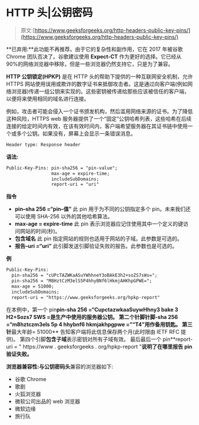 # HTTP 头|公钥密码

> 原文:[https://www.geeksforgeeks.org/http-headers-public-key-pins/](https://www.geeksforgeeks.org/http-headers-public-key-pins/)

**已弃用:**此功能不再推荐。由于它的复杂性和副作用，它在 2017 年被谷歌 Chrome 团队否决了。谷歌建议使用 **Expect-CT** 作为更好的选择。它已经从 90%的网络浏览器中移除，但是一些浏览器仍然支持它，只是为了兼容。

**HTTP 公钥锁定(HPKP)** 是在 HTTP 头的帮助下提供的一种互联网安全机制，允许 HTTPS 网站使用误用或欺诈的数字证书来抵御攻击者。这是通过向客户端(例如网络浏览器)传递一组公钥来实现的。这些密钥被传递给那些应该被信任的客户端，以便将来使用相同的域名进行连接。

例如，攻击者可能会侵入一个证书颁发机构，然后滥用网络来源的证书。为了降低这种风险，HTTPS web 服务器提供了一个“固定”公钥哈希列表，这些哈希在后续连接的给定时间内有效，在该有效时间内，客户端希望服务器在其证书链中使用一个或多个公钥。如果没有，屏幕上会显示一条错误消息。

```html
Header type: Response header
```

**语法:**

```html
Public-Key-Pins: pin-sha256 = "pin-value"; 
                 max-age = expire-time; 
                 includeSubDomains; 
                 report-uri = "uri"

```

**指令**

*   **pin–sha 256 =“pin–值”**
    此 pin 用于为不同的公钥指定多个 pin。未来我们还可以使用 SHA-256 以外的其他哈希算法。
*   **max-age = expire-time**
    此 pin 表示浏览器应记住使用其中一个定义的键访问网站的时间(秒)。
*   **包含域名**
    此 pin 指定网站的规则也适用于网站的子域。此参数是可选的。
*   **报告–uri =“uri”**
    此引脚发送引脚验证失败的报告。此参数也是可选的。

**例**

```html
Public-Key-Pins: 
  pin-sha256 = "cUPcTAZWKaASuYWhhneY3oBAkE3h2+soZS7sWs="; 
  pin-sha256 = "M8HztCzM3elS5P4hhyBNf6lHkmjAHKhpGPWE="; 
  max-age = 51000; 
  includeSubDomains; 
  report-uri = "https://www.geeksforgeeks.org/hpkp-report"

```

在本例中，第一个 pin**pin-sha 256 =“CupctazwkaaSuywHhny3 bake 3 H2+Sozs7 SWS =**是生产中使用的服务器公钥。
第二个针脚**针脚-sha 256 =“m8hztczm3els 5p 4 hhybnf6 hkmjakhpgpwe =”“T4”用作备用钥匙。
第三针**最大年龄= 51000** 告知客户端将此信息保存两个月(此时限由 IETF RFC 提供)。
第四个引脚**包含子域**表示密钥对所有子域有效。
最后最后一个 pin**report-uri = " https://www . geeksforgeeks . org/hpkp-report "**说明了在哪里报告 pin 验证失败。**

**浏览器兼容性:**与**公钥密码头**兼容的浏览器如下:

*   谷歌 Chrome
*   歌剧
*   火狐浏览器
*   微软公司出品的 web 浏览器
*   微软边缘
*   旅行队